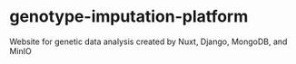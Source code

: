# genotype-imputation-platform
Website for genetic data analysis created by Nuxt, Django, MongoDB, and MinIO
